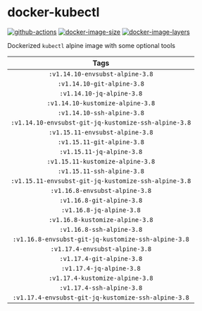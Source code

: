 # docker-kubectl

[![github-actions](https://github.com/theohbrothers/docker-kubectl/workflows/build/badge.svg)](https://github.com/theohbrothers/docker-kubectl/actions)
[![docker-image-size](https://img.shields.io/microbadger/image-size/theohbrothers/docker-kubectl/latest)](https://hub.docker.com/r/theohbrothers/docker-kubectl)
[![docker-image-layers](https://img.shields.io/microbadger/layers/theohbrothers/docker-kubectl/latest)](https://hub.docker.com/r/theohbrothers/docker-kubectl)

Dockerized `kubectl` alpine image with some optional tools

| Tags |
|:-------:| 
| `:v1.14.10-envsubst-alpine-3.8` | 
| `:v1.14.10-git-alpine-3.8` | 
| `:v1.14.10-jq-alpine-3.8` | 
| `:v1.14.10-kustomize-alpine-3.8` | 
| `:v1.14.10-ssh-alpine-3.8` | 
| `:v1.14.10-envsubst-git-jq-kustomize-ssh-alpine-3.8` | 
| `:v1.15.11-envsubst-alpine-3.8` | 
| `:v1.15.11-git-alpine-3.8` | 
| `:v1.15.11-jq-alpine-3.8` | 
| `:v1.15.11-kustomize-alpine-3.8` | 
| `:v1.15.11-ssh-alpine-3.8` | 
| `:v1.15.11-envsubst-git-jq-kustomize-ssh-alpine-3.8` | 
| `:v1.16.8-envsubst-alpine-3.8` | 
| `:v1.16.8-git-alpine-3.8` | 
| `:v1.16.8-jq-alpine-3.8` | 
| `:v1.16.8-kustomize-alpine-3.8` | 
| `:v1.16.8-ssh-alpine-3.8` | 
| `:v1.16.8-envsubst-git-jq-kustomize-ssh-alpine-3.8` | 
| `:v1.17.4-envsubst-alpine-3.8` | 
| `:v1.17.4-git-alpine-3.8` | 
| `:v1.17.4-jq-alpine-3.8` | 
| `:v1.17.4-kustomize-alpine-3.8` | 
| `:v1.17.4-ssh-alpine-3.8` | 
| `:v1.17.4-envsubst-git-jq-kustomize-ssh-alpine-3.8` |
